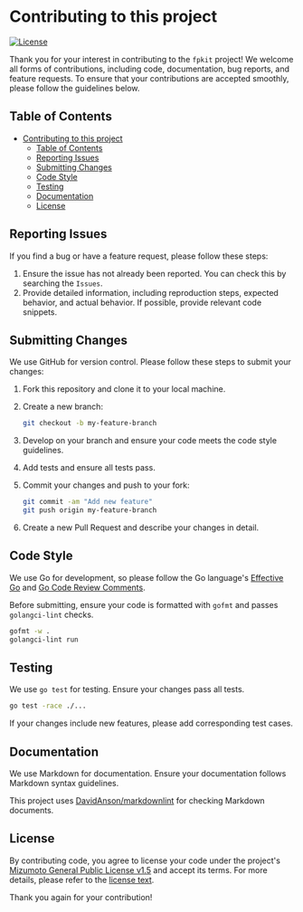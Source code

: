 # Contributing to this project

[![License](https://img.shields.io/badge/License-MGPL%20v1.5-green.svg)](/licensing/Mizumoto.General.Public.License.v1.5.md)

Thank you for your interest in contributing to the `fpkit` project! We welcome all forms of contributions, including code, documentation, bug reports, and feature requests. To ensure that your contributions are accepted smoothly, please follow the guidelines below.

## Table of Contents

- [Contributing to this project](#contributing-to-this-project)
  - [Table of Contents](#table-of-contents)
  - [Reporting Issues](#reporting-issues)
  - [Submitting Changes](#submitting-changes)
  - [Code Style](#code-style)
  - [Testing](#testing)
  - [Documentation](#documentation)
  - [License](#license)

## Reporting Issues

If you find a bug or have a feature request, please follow these steps:

1. Ensure the issue has not already been reported. You can check this by searching the `Issues`.
2. Provide detailed information, including reproduction steps, expected behavior, and actual behavior. If possible, provide relevant code snippets.

## Submitting Changes

We use GitHub for version control. Please follow these steps to submit your changes:

1. Fork this repository and clone it to your local machine.
2. Create a new branch:

    ```sh
    git checkout -b my-feature-branch
    ```

3. Develop on your branch and ensure your code meets the code style guidelines.
4. Add tests and ensure all tests pass.
5. Commit your changes and push to your fork:

    ```sh
    git commit -am "Add new feature"
    git push origin my-feature-branch
    ```

6. Create a new Pull Request and describe your changes in detail.

## Code Style

We use Go for development, so please follow the Go language's [Effective Go](https://golang.org/doc/effective_go.html) and [Go Code Review Comments](https://go.dev/wiki/CodeReviewComments).

Before submitting, ensure your code is formatted with `gofmt` and passes `golangci-lint` checks.

```sh
gofmt -w .
golangci-lint run
```

## Testing

We use `go test` for testing. Ensure your changes pass all tests.

```sh
go test -race ./...
```

If your changes include new features, please add corresponding test cases.

## Documentation

We use Markdown for documentation. Ensure your documentation follows Markdown syntax guidelines.

This project uses [DavidAnson/markdownlint](https://github.com/DavidAnson/markdownlint) for checking Markdown documents.

## License

By contributing code, you agree to license your code under the project's [Mizumoto General Public License v1.5](./LICENSE) and accept its terms. For more details, please refer to the [license text](./licensing/Mizumoto.General.Public.License.v1.5.md).

Thank you again for your contribution!
